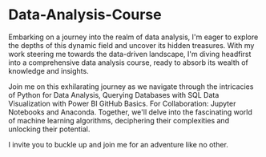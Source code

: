# Data-Analysis-Course

Embarking on a journey into the realm of data analysis, I'm eager to explore the depths of this dynamic field and uncover its hidden treasures. With my work steering me towards the data-driven landscape, I'm diving headfirst into a comprehensive data analysis course, ready to absorb its wealth of knowledge and insights.

Join me on this exhilarating journey as we navigate through the intricacies of Python for Data Analysis, Querying Databases with SQL Data Visualization with Power BI GitHub Basics. For Collaboration: Jupyter Notebooks and Anaconda. Together, we'll delve into the fascinating world of machine learning algorithms, deciphering their complexities and unlocking their potential.

I invite you to buckle up and join me for an adventure like no other.



